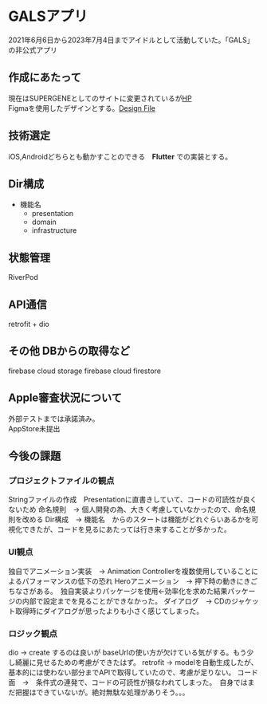 # GALSアプリ
2021年6月6日から2023年7月4日までアイドルとして活動していた。「GALS」の非公式アプリ

## 作成にあたって
現在はSUPERGENEとしてのサイトに変更されているが<a href="https://www.thegals.love/">HP</a> <br>
Figmaを使用したデザインとする。<a href="https://www.figma.com/file/spCpYoZze9AuKXh3LEtAVf/%E7%84%A1%E9%A1%8C?type=design&node-id=1%3A2&mode=design&t=VnOhbhPvzzhSBvlh-1">Design File </a> <br>

## 技術選定
iOS,Androidどちらとも動かすことのできる　**Flutter** での実装とする。 <br>

## Dir構成
- 機能名
  - presentation
  - domain
  - infrastructure

## 状態管理
RiverPod

## API通信
retrofit + dio

## その他 DBからの取得など
firebase cloud storage
firebase cloud firestore

## Apple審査状況について
外部テストまでは承諾済み。 <br>
AppStore未提出


## 今後の課題
### プロジェクトファイルの観点
Stringファイルの作成　Presentationに直書きしていて、コードの可読性が良くないため
命名規則　→ 個人開発の為、大きく考慮していなかったので、命名規則を改める
Dir構成　→ 機能名　からのスタートは機能がどれぐらいあるかを可視化できたが、コードを見るにあたっては行き来することが多かった。

### UI観点
独自でアニメーション実装　→ Animation Controllerを複数使用していることによるパフォーマンスの低下の恐れ
Heroアニメーション　→ 押下時の動きにきごちなさがある。　独自実装よりパッケージを使用←効率化を求めた結果パッケージの内部で設定までを見ることができなかった。
ダイアログ　→ CDのジャケット取得時にダイアログが思ったよりも小さく感じてしまった。

### ロジック観点
dio → create するのは良いが baseUrlの使い方が欠けている気がする。もう少し綺麗に見せるための考慮ができたはず。
retrofit → modelを自動生成したが、基本的には使わない部分までAPIで取得していたので、考慮が足りない。
コード面　→　条件式の連発で、コードの可読性が損なわれてしまった。　自身ではまだ把握はできていないが。絶対無駄な処理がありそう。。。
